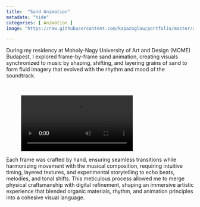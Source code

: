 ```yaml
---
title:  "Sand Animation"
metadate: "hide"
categories: [ Animation ]
image: "https://raw.githubusercontent.com/kapazoglou/portfolio/master/assets/images/item/PoR_2008_Kapazoglou_Manolis.gif"

---
```


During my residency at Moholy-Nagy University of Art and Design (MOME) Budapest, I explored frame-by-frame sand animation, creating visuals synchronized to music by shaping, shifting, and layering grains of sand to form fluid imagery that evolved with the rhythm and mood of the soundtrack.

<br>

<figure class="video_container">
  <video controls="true" allowfullscreen="true" poster="">
    <source src="https://raw.githubusercontent.com/kapazoglou/portfolio/master/assets/images/item/PoR_2008_Kapazoglou_Manolis.mov" type="video/mp4">
  </video>
</figure>

Each frame was crafted by hand, ensuring seamless transitions while harmonizing movement with the musical composition, requiring intuitive timing, layered textures, and experimental storytelling to echo beats, melodies, and tonal shifts. This meticulous process allowed me to merge physical craftsmanship with digital refinement, shaping an immersive artistic experience that blended organic materials, rhythm, and animation principles into a cohesive visual language.